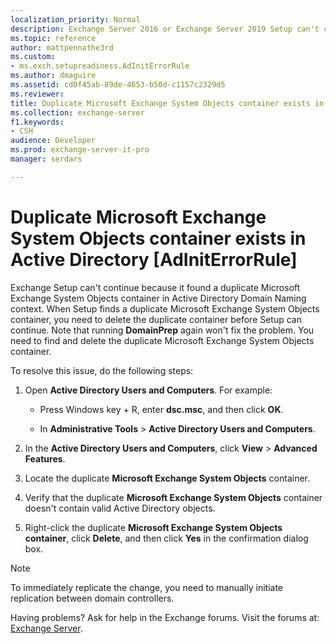 ```yaml
---
localization_priority: Normal
description: Exchange Server 2016 or Exchange Server 2019 Setup can't continue because another Microsoft Exchange System Object container exists in Active Directory.
ms.topic: reference
author: mattpennathe3rd
ms.custom:
- ms.exch.setupreadiness.AdInitErrorRule
ms.author: dmaguire
ms.assetid: cd0f45ab-89de-4653-b50d-c1157c2329d5
ms.reviewer: 
title: Duplicate Microsoft Exchange System Objects container exists in Active Directory [AdInitErrorRule]
ms.collection: exchange-server
f1.keywords:
- CSH
audience: Developer
ms.prod: exchange-server-it-pro
manager: serdars

---
```


# Duplicate Microsoft Exchange System Objects container exists in Active Directory [AdInitErrorRule]

Exchange Setup can't continue because it found a duplicate Microsoft Exchange System Objects container in Active Directory Domain Naming context. When Setup finds a duplicate Microsoft Exchange System Objects container, you need to delete the duplicate container before Setup can continue. Note that running **DomainPrep** again won't fix the problem. You need to find and delete the duplicate Microsoft Exchange System Objects container.

To resolve this issue, do the following steps:

1. Open **Active Directory Users and Computers**. For example:

   - Press Windows key + R, enter **dsc.msc**, and then click **OK**.

   - In **Administrative Tools** \> **Active Directory Users and Computers**.

2. In the **Active Directory Users and Computers**, click **View** \> **Advanced Features**.

3. Locate the duplicate **Microsoft Exchange System Objects** container.

4. Verify that the duplicate **Microsoft Exchange System Objects** container doesn't contain valid Active Directory objects.

5. Right-click the duplicate **Microsoft Exchange System Objects container**, click **Delete**, and then click **Yes** in the confirmation dialog box.

> [!NOTE]
> To immediately replicate the change, you need to manually initiate replication between domain controllers.

Having problems? Ask for help in the Exchange forums. Visit the forums at: [Exchange Server](https://go.microsoft.com/fwlink/p/?linkId=60612).
